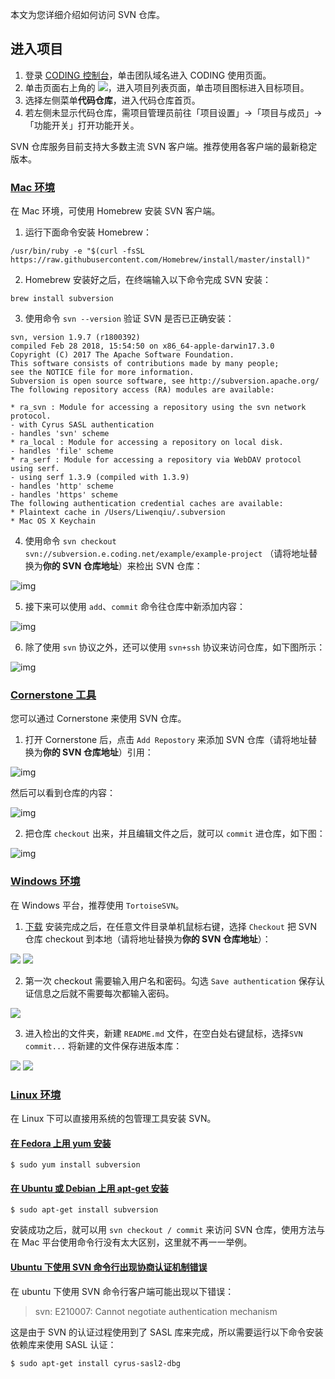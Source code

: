 本文为您详细介绍如何访问 SVN 仓库。

## 进入项目

1. 登录 [CODING 控制台](https://console.cloud.tencent.com/coding)，单击团队域名进入 CODING 使用页面。
2. 单击页面右上角的 <img src ="https://main.qcloudimg.com/raw/d94a8e60dd3a41d0af07d72ae0e9d70e.png" style ="margin:0">，进入项目列表页面，单击项目图标进入目标项目。
3. 选择左侧菜单**代码仓库**，进入代码仓库首页。
4. 若左侧未显示代码仓库，需项目管理员前往「项目设置」->「项目与成员」->「功能开关」打开功能开关。

SVN 仓库服务目前支持大多数主流 SVN 客户端。推荐使用各客户端的最新稳定版本。

### [Mac 环境](#mac)

在 Mac 环境，可使用 Homebrew 安装 SVN 客户端。

1.  运行下面命令安装 Homebrew：

```shell
/usr/bin/ruby -e "$(curl -fsSL https://raw.githubusercontent.com/Homebrew/install/master/install)"
```

2.  Homebrew 安装好之后，在终端输入以下命令完成 SVN 安装：

```shell
brew install subversion
```
3.  使用命令 `svn --version` 验证 SVN 是否已正确安装：

```shell
svn, version 1.9.7 (r1800392)
compiled Feb 28 2018, 15:54:50 on x86_64-apple-darwin17.3.0
Copyright (C) 2017 The Apache Software Foundation.
This software consists of contributions made by many people;
see the NOTICE file for more information.
Subversion is open source software, see http://subversion.apache.org/
The following repository access (RA) modules are available:

* ra_svn : Module for accessing a repository using the svn network protocol.
- with Cyrus SASL authentication
- handles 'svn' scheme
* ra_local : Module for accessing a repository on local disk.
- handles 'file' scheme
* ra_serf : Module for accessing a repository via WebDAV protocol using serf.
- using serf 1.3.9 (compiled with 1.3.9)
- handles 'http' scheme
- handles 'https' scheme
The following authentication credential caches are available:
* Plaintext cache in /Users/Liwenqiu/.subversion
* Mac OS X Keychain
```

4.  使用命令 `svn checkout svn://subversion.e.coding.net/example/example-project` （请将地址替换为**你的 SVN 仓库地址**）来检出 SVN 仓库：

![img](https://dn-coding-net-production-pp.codehub.cn/79f4f1d8-1284-4e25-80c8-c772d8d3d46b.png)

5.  接下来可以使用 `add`、`commit` 命令往仓库中新添加内容：

![img](https://dn-coding-net-production-pp.codehub.cn/953883c3-303c-4e19-97d8-90a9f4d82999.png)

6.  除了使用 `svn` 协议之外，还可以使用 `svn+ssh` 协议来访问仓库，如下图所示：

![img](https://dn-coding-net-production-pp.codehub.cn/5998416a-1067-49a0-b30b-d425f586ce1d.png)

### [Cornerstone 工具](#cornerstone)

您可以通过 Cornerstone 来使用 SVN 仓库。

1.  打开 Cornerstone 后，点击 `Add Repostory` 来添加 SVN 仓库（请将地址替换为**你的 SVN 仓库地址**）引用：

![img](https://dn-coding-net-production-pp.codehub.cn/b3074e45-1961-4bb9-94f7-e0efecb6c627.png)

然后可以看到仓库的内容：

![img](https://dn-coding-net-production-pp.codehub.cn/364bdabe-4454-4fa1-acb1-75665eed00ef.png)

2.  把仓库 `checkout` 出来，并且编辑文件之后，就可以 `commit` 进仓库，如下图：

![img](https://dn-coding-net-production-pp.codehub.cn/fcc69ab7-b645-40a8-9ed1-3f046c9f2f59.png)

### [Windows 环境](#windows)

在 Windows 平台，推荐使用 `TortoiseSVN`。

1.  [下载](https://tortoisesvn.net/downloads.html) 安装完成之后，在任意文件目录单机鼠标右键，选择 `Checkout` 把 SVN 仓库 checkout 到本地（请将地址替换为**你的 SVN 仓库地址**）：

![](https://help-assets.codehub.cn/enterprise/20190717172527.png)
![](https://help-assets.codehub.cn/enterprise/20191204174703.png)

2.  第一次 checkout 需要输入用户名和密码。勾选 `Save authentication` 保存认证信息之后就不需要每次都输入密码。

![](https://help-assets.codehub.cn/enterprise/20191204174739.png)

3.  进入检出的文件夹，新建 `README.md` 文件，在空白处右键鼠标，选择`SVN commit...` 将新建的文件保存进版本库：

![](https://help-assets.codehub.cn/enterprise/20191204174903.png)
![](https://help-assets.codehub.cn/enterprise/20191204174935.png)

### [Linux 环境](#linux)

在 Linux 下可以直接用系统的包管理工具安装 SVN。

#### [在 Fedora 上用 yum 安装](#yum)

```shell
$ sudo yum install subversion
```

#### [在 Ubuntu 或 Debian 上用 apt-get 安装](#apt)

```shell
$ sudo apt-get install subversion
```

安装成功之后，就可以用 `svn checkout / commit` 来访问 SVN 仓库，使用方法与在 Mac 平台使用命令行没有太大区别，这里就不再一一举例。

#### [Ubuntu 下使用 SVN 命令行出现协商认证机制错误](#error)

在 ubuntu 下使用 SVN 命令行客户端可能出现以下错误：

> svn: E210007: Cannot negotiate authentication mechanism

这是由于 SVN 的认证过程使用到了 SASL 库来完成，所以需要运行以下命令安装依赖库来使用 SASL 认证：

```shell
$ sudo apt-get install cyrus-sasl2-dbg
```

